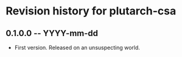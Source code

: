 # Revision history for plutarch-csa

## 0.1.0.0 -- YYYY-mm-dd

* First version. Released on an unsuspecting world.
